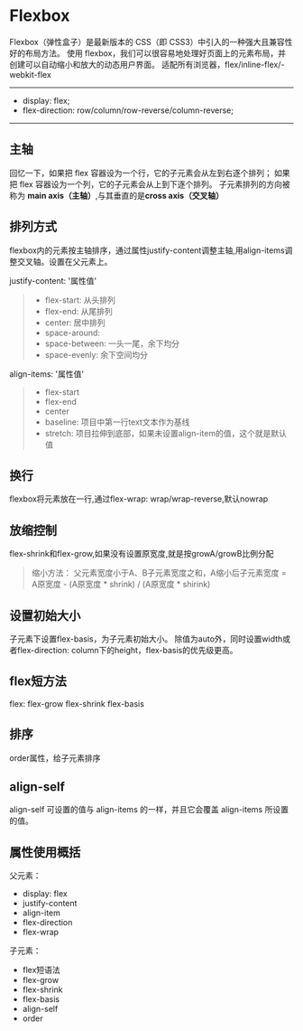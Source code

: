 # Flexbox
Flexbox（弹性盒子）是最新版本的 CSS（即 CSS3）中引入的一种强大且兼容性好的布局方法。
使用 flexbox，我们可以很容易地处理好页面上的元素布局，并创建可以自动缩小和放大的动态用户界面。
适配所有浏览器，flex/inline-flex/-webkit-flex

  ---  
+ display: flex;
+ flex-direction: row/column/row-reverse/column-reverse;

 --- 

## 主轴
回忆一下，如果把 flex 容器设为一个行，它的子元素会从左到右逐个排列；
如果把 flex 容器设为一个列，它的子元素会从上到下逐个排列。 
子元素排列的方向被称为 **main axis（主轴）**,与其垂直的是**cross axis（交叉轴）**

## 排列方式
  flexbox内的元素按主轴排序，通过属性justify-content调整主轴,用align-items调整交叉轴。设置在父元素上。<br>

  justify-content: '属性值'
  >- flex-start: 从头排列<br>
  >- flex-end: 从尾排列<br>
  >- center: 居中排列<br>
  >- space-around: <br>
  >- space-between: 一头一尾，余下均分<br>
  >- space-evenly: 余下空间均分
  
  align-items: '属性值'
  >- flex-start
  >- flex-end
  >- center
  >- baseline: 项目中第一行text文本作为基线
  >- stretch: 项目拉伸到底部，如果未设置align-item的值，这个就是默认值

## 换行
  flexbox将元素放在一行,通过flex-wrap: wrap/wrap-reverse,默认nowrap

## 放缩控制
  flex-shrink和flex-grow,如果没有设置原宽度,就是按growA/growB比例分配
  >缩小方法：
  >父元素宽度小于A、B子元素宽度之和，A缩小后子元素宽度 = A原宽度 - (A原宽度  * shrink) / (A原宽度 * shirink)

## 设置初始大小
  子元素下设置flex-basis，为子元素初始大小。
  除值为auto外，同时设置width或者flex-direction: column下的height，flex-basis的优先级更高。

## flex短方法
  flex: flex-grow flex-shrink flex-basis

## 排序
  order属性，给子元素排序

## align-self
  align-self 可设置的值与 align-items 的一样，并且它会覆盖 align-items 所设置的值。


## 属性使用概括
  父元素：
  - display: flex
  - justify-content
  - align-item
  - flex-direction
  - flex-wrap

  子元素：
  - flex短语法
  - flex-grow
  - flex-shrink
  - flex-basis
  - align-self
  - order



